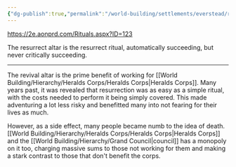 ```yaml
---
{"dg-publish":true,"permalink":"/world-building/settlements/everstead/revival-altar/","created":"2025-02-03T15:54:44.982-05:00","updated":"2025-02-05T10:38:20.498-05:00"}
---
```


https://2e.aonprd.com/Rituals.aspx?ID=123

The resurrect altar is the resurrect ritual, automatically succeeding, but never critically succeeding.

---
The revival altar is the prime benefit of working for [[World Building/Hierarchy/Heralds Corps/Heralds Corps\|Heralds Corps]]. Many years past, it was revealed that resurrection was as easy as a simple ritual, with the costs needed to perform it being simply covered. This made adventuring a lot less risky and benefitted many into not fearing for their lives as much. 

However, as a side effect, many people became numb to the idea of death. [[World Building/Hierarchy/Heralds Corps/Heralds Corps\|Heralds Corps]] and the [[World Building/Hierarchy/Grand Council\|council]] has a monopoly on it too, charging massive sums to those not working for them and making a stark contrast to those that don't benefit the corps. 